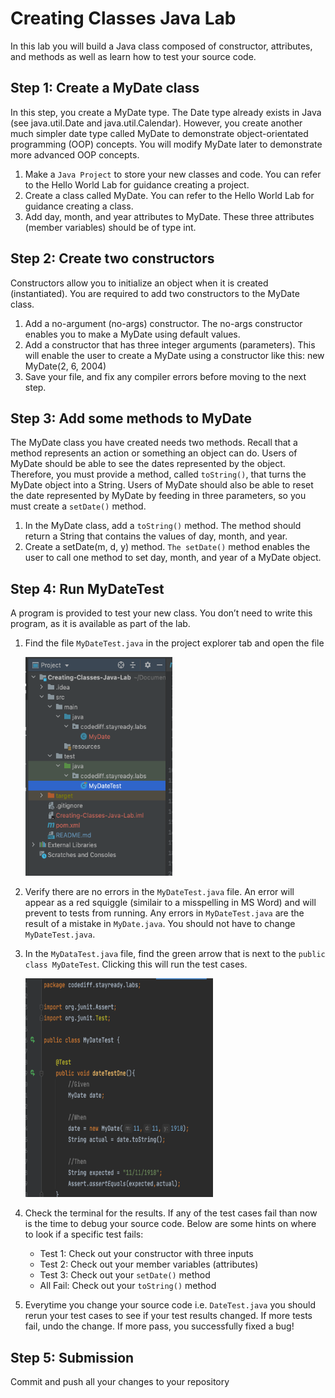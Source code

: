 # Creating Classes Java Lab

In this lab you will build a Java class composed of constructor, attributes, and methods as well as learn how to test your source code.

## Step 1: Create a MyDate class

In this step, you create a MyDate type. The Date type already exists in Java (see java.util.Date and java.util.Calendar). However, you create another much simpler date type called MyDate to demonstrate object-orientated programming (OOP) concepts. You will modify MyDate later to demonstrate more advanced OOP concepts.

  1. Make a `Java Project` to store your new classes and code. You can refer to the Hello World Lab for guidance creating a project.
  1. Create a class called MyDate. You can refer to the Hello World Lab for guidance creating a class.
  1. Add day, month, and year attributes to MyDate. These three attributes (member variables) should be of type int.

## Step 2: Create two constructors

Constructors allow you to initialize an object when it is created (instantiated). You are required to add two constructors to the MyDate class.

  1. Add a no-argument (no-args) constructor. The no-args constructor enables you to make a MyDate using default values.
  1. Add a constructor that has three integer arguments (parameters). This will enable the user to create a MyDate using a constructor like this: new MyDate(2, 6, 2004)
  1. Save your file, and fix any compiler errors before moving to the next step.

## Step 3: Add some methods to MyDate

The MyDate class you have created needs two methods. Recall that a method represents an action or something an object can do. Users of MyDate should be able to see the dates represented by the object. Therefore, you must provide a method, called `toString()`, that turns the MyDate object into a String. Users of MyDate should also be able to reset the date represented by MyDate by feeding in three parameters, so you must create a `setDate()` method.

  1. In the MyDate class, add a `toString()` method. The method should return a String that contains the values of day, month, and year.
  1. Create a setDate(m, d, y) method. `The setDate()` method enables the user to call one method to set day, month, and year of a MyDate object.

## Step 4: Run MyDateTest

A program is provided to test your new class. You don’t need to write this program, as it is available as part of the lab.

1. Find the file `MyDateTest.java` in the project explorer tab and open the file

    <img src="./src/main/resources/openTestFile.png" height="350px" width="235px">

1. Verify there are no errors in the `MyDateTest.java` file. An error will appear as a red squiggle (similair to a misspelling in MS Word) and will prevent to tests from running. Any errors in `MyDateTest.java` are the result of a mistake in `MyDate.java`. You should not have to change `MyDateTest.java`.

1. In the `MyDataTest.java` file, find the green arrow that is next to the `public class MyDateTest`. Clicking this will run the test cases.

    <img src="./src/main/resources/runTests.png" height="350px" width="300px">

1. Check the terminal for the results. If any of the test cases fail than now is the time to debug your source code. Below are some hints on where to look if a specific test fails:
    - Test 1: Check out your constructor with three inputs
    - Test 2: Check out your member variables (attributes)
    - Test 3: Check out your `setDate()` method 
    - All Fail: Check out your `toString()` method

1. Everytime you change your source code i.e. `DateTest.java` you should rerun your test cases to see if your test results changed. If more tests fail, undo the change. If more pass, you successfully fixed a bug!

## Step 5: Submission

Commit and push all your changes to your repository
